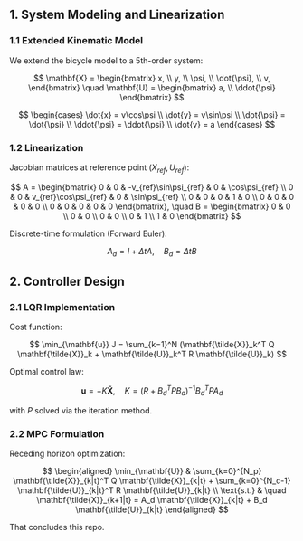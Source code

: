 ## 1. System Modeling and Linearization

### 1.1 Extended Kinematic Model
We extend the bicycle model to a 5th-order system:

$$ 
\mathbf{X} = \begin{bmatrix} x, \\ y, \\ \psi, \\ \dot{\psi}, \\ v, \end{bmatrix} \quad
\mathbf{U} = \begin{bmatrix} a, \\ \ddot{\psi} \end{bmatrix}
$$

$$
\begin{cases}
\dot{x} = v\cos\psi \\
\dot{y} = v\sin\psi \\
\dot{\psi} = \dot{\psi} \\
\ddot{\psi} = \ddot{\psi} \\
\dot{v} = a
\end{cases}
$$

### 1.2 Linearization
Jacobian matrices at reference point $(X_{ref}, U_{ref})$:

$$
A = \begin{bmatrix}
0 & 0 & -v_{ref}\sin\psi_{ref} & 0 & \cos\psi_{ref} \\
0 & 0 & v_{ref}\cos\psi_{ref} & 0 & \sin\psi_{ref} \\
0 & 0 & 0 & 1 & 0 \\
0 & 0 & 0 & 0 & 0 \\
0 & 0 & 0 & 0 & 0
\end{bmatrix}, \quad
B = \begin{bmatrix}
0 & 0 \\
0 & 0 \\
0 & 0 \\
0 & 1 \\
1 & 0
\end{bmatrix}
$$

Discrete-time formulation (Forward Euler):

$$
A_d = I + \Delta t A, \quad B_d = \Delta t B
$$

## 2. Controller Design

### 2.1 LQR Implementation
Cost function:

$$
\min_{\mathbf{u}} J = \sum_{k=1}^N (\mathbf{\tilde{X}}_k^T Q \mathbf{\tilde{X}}_k + \mathbf{\tilde{U}}_k^T R \mathbf{\tilde{U}}_k)
$$

Optimal control law:

$$
\mathbf{u} = -K\mathbf{\tilde{X}}, \quad K = (R + B_d^T P B_d)^{-1} B_d^T P A_d
$$

with $P$ solved via the iteration method.


### 2.2 MPC Formulation
Receding horizon optimization:

$$
\begin{aligned}
\min_{\mathbf{U}} & \sum_{k=0}^{N_p} \mathbf{\tilde{X}}_{k|t}^T Q \mathbf{\tilde{X}}_{k|t} + \sum_{k=0}^{N_c-1} \mathbf{\tilde{U}}_{k|t}^T R \mathbf{\tilde{U}}_{k|t} \\
\text{s.t.} & \quad \mathbf{\tilde{X}}_{k+1|t} = A_d \mathbf{\tilde{X}}_{k|t} + B_d \mathbf{\tilde{U}}_{k|t}
\end{aligned}
$$

That concludes this repo.

